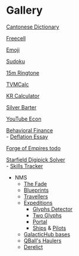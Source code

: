 # Gallery

[Cantonese Dictionary](https://shirha.github.io/cantonese/)

[Freecell](http://shirha.github.io/freecell)

[Emoji](https://shirha.github.io/emoji/)

[Sudoku](https://shirha.github.io/sudoku/)

[15m Ringtone](https://shirha.github.io/ringtone/)

[TVMCalc](https://shirha.github.io/tvmcalc/)

[KR Calculator](https://shirha.github.io/krcalc/)

[Silver Barter](https://shirha.github.io/barter/)

[YouTube Econ](https://shirha.github.io/economy/)<br>

[Behavioral Finance](https://shirha.github.io/behavioral-finance/content/Genre_behavioralfinance.html)<br>
    - [Deflation Essay](https://shirha.github.io/behavioral-finance/deflation_essay.html)

[Forge of Empires todo](https://shirha.github.io/foe-todo/)

[Starfield Digipick Solver](https://shirha.github.io/digipick/)<br>
    - [Skills Tracker](https://shirha.github.io/digipick/skills.html)
    
* NMS
    - [The Fade](https://shirha.github.io/fade/)
    - [Blueprints](https://shirha.github.io/blueprints/)
    - [Travellers](https://shirha.github.io/travellers)
    - [Expeditions](https://shirha.github.io/expedition/)
      - [Glyphs Detector](https://shirha.github.io/expedition/glyphs.html)
      - [Two Glyphs](https://shirha.github.io/expedition/Two%20Glyphs.html)
      - [Portal](https://shirha.github.io/expedition/portal.html)
      - [Ships](https://shirha.github.io/expedition/Ships_and_Pilots2.html) & [Pilots](https://shirha.github.io/expedition/Ships_and_Pilots1.png)
    - [GalacticHub bases](https://shirha.github.io/ghbases/)
    - [QBall's Haulers](https://shirha.github.io/haulers/)
    - [Derelict](http://192.168.0.10:5000)
 


<!--
[Amenni-Akr // Tasburyd W46](https://shirha.github.io/expedition/slideshow1.html?index=26)
- [Bitcoin Value Proposition](https://shirha.github.io/economy/bitcoin_value_proposition.png)
[Doom](https://drive.google.com/open?id=15tkgXE1KFRBEXvJIuYmsN-htulK4ZceT)
[2 Glyph Travellers](https://nomanssky.fandom.com/wiki/2_Glyph_Travellers)
[Derelict](https://shirha.github.io/derelict)
[The Rapture Question](https://shirha.github.io/The-Rapture-Question/)
[Apostles](https://bl.ocks.org/shirha/raw/272818e67d0b952bc5188731c11c0c53/)
[Apocrypha](https://bl.ocks.org/shirha/raw/972a54b89c7dcbfe053eff385ab3dcd7/)
[Derelict](https://bl.ocks.org/shirha/raw/dab64a35b092bee024462257100f5fc2/)
[VPWCalc](https://bl.ocks.org/shirha/raw/a5b36440d91d35ec4f4afb423ce9b4ca/)
[KR Calculator](https://bl.ocks.org/shirha/raw/da239b2c87d0b0196a1491563eebed54/)
[Sudoku](https://bl.ocks.org/shirha/raw/f7299bf9862dd7f8c1c3b30d909ab5ff/)
[TVMCalc](https://bl.ocks.org/shirha/raw/79a30ac4a4691286b03e1abf393d3ad9/)
[15m Ringtone](https://bl.ocks.org/shirha/raw/1b5b145ed30e68aa7c6ee1039133a3ab/)
[Silver Barter](https://bl.ocks.org/shirha/raw/599eb864ae1703b6b0ad0cd21ecc19c6/)
[Cantonese Dictionary](https://bl.ocks.org/shirha/raw/ac03b7bdb80204080320763367014d98/)
[Blueprints](https://bl.ocks.org/shirha/raw/87d7efae3cb0aaaba0a61b72773f82cb/)
[Void](https://bl.ocks.org/shirha/raw/4abce9522fd08b6f99a23f808e396d80/)
[GHub bases](https://bl.ocks.org/shirha/raw/44461905ea26e4a3ce0f8b33bd76fe17/)
[Emoji](https://bl.ocks.org/shirha/raw/8ecae0af3666d30a7210fb1b6e7d1df7/)
[Fallout 4 Worksheet](https://bl.ocks.org/shirha/raw/e53bf7f5821ed15ac469bbabafd1060e)
[Diet](https://bl.ocks.org/shirha/raw/bf808f78666e33e8612666075e3877ed/)
[Covers](https://bl.ocks.org/shirha/raw/e92996647c2f2029078c734efd51bd39/)
[Multibooks](https://bl.ocks.org/shirha/raw/f75cd69b13b83d12acc0e7a4d576dbb8/)
[New Releases](https://bl.ocks.org/shirha/raw/bb6c0e5046f8529c4ea1598be961ea11/)
[Deep Nutrition-5](https://bl.ocks.org/shirha/raw/0f590c7351d4194b7c0facd04d914ba4/)
[Codes of Longevity-11](https://bl.ocks.org/shirha/raw/0bde297ce8d5f5d2755e9e48c7ebbbc4/)
[NMS Anomaly](https://bl.ocks.org/shirha/raw/f59a0d1fc170efb208251831e34dc8cd/)
[NMS Expeditions](https://bl.ocks.org/shirha/raw/e8caf3d1bad34e86ad36c2f85508b19a/)
[Macroeconomics & Geopolitics](https://bl.ocks.org/shirha/raw/9f6aa8c217c826a899f8956cf144a12b/)
-->
